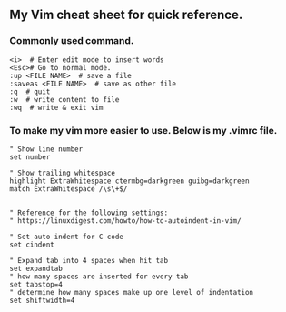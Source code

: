 ## My Vim cheat sheet for quick reference.

### Commonly used command.
```
<i>  # Enter edit mode to insert words
<Esc># Go to normal mode.
:up <FILE NAME>  # save a file
:saveas <FILE NAME>  # save as other file
:q  # quit
:w  # write content to file
:wq  # write & exit vim
```

### To make my vim more easier to use. Below is my .vimrc file.

```
" Show line number
set number

" Show trailing whitespace
highlight ExtraWhitespace ctermbg=darkgreen guibg=darkgreen
match ExtraWhitespace /\s\+$/


" Reference for the following settings:
" https://linuxdigest.com/howto/how-to-autoindent-in-vim/

" Set auto indent for C code
set cindent

" Expand tab into 4 spaces when hit tab
set expandtab
" how many spaces are inserted for every tab
set tabstop=4
" determine how many spaces make up one level of indentation
set shiftwidth=4
```
